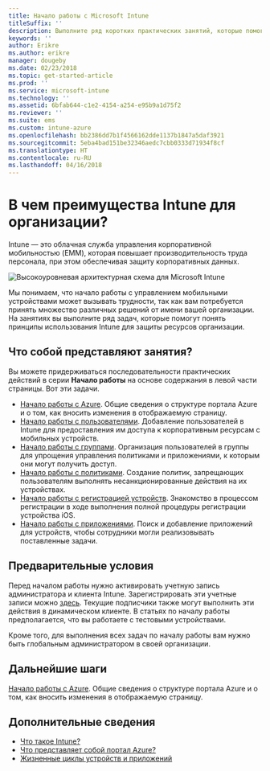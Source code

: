```yaml
---
title: Начало работы с Microsoft Intune
titleSuffix: ''
description: Выполните ряд коротких практических занятий, которые помогут узнать об Intune.
keywords: ''
author: Erikre
ms.author: erikre
manager: dougeby
ms.date: 02/23/2018
ms.topic: get-started-article
ms.prod: ''
ms.service: microsoft-intune
ms.technology: ''
ms.assetid: 6bfab644-c1e2-4154-a254-e95b9a1d75f2
ms.reviewer: ''
ms.suite: ems
ms.custom: intune-azure
ms.openlocfilehash: bb2386dd7b1f4566162dde1137b1847a5daf3921
ms.sourcegitcommit: 5eba4bad151be32346aedc7cbb0333d71934f8cf
ms.translationtype: HT
ms.contentlocale: ru-RU
ms.lasthandoff: 04/16/2018
---
```

# <a name="what-can-intune-do-for-my-company"></a>В чем преимущества Intune для организации?

Intune — это облачная служба управления корпоративной мобильностью (EMM), которая повышает производительность труда персонала, при этом обеспечивая защиту корпоративных данных.

![Высокоуровневая архитектурная схема для Microsoft Intune](/intune/media/intunearchitecture.svg)

Мы понимаем, что начало работы с управлением мобильными устройствами может вызывать трудности, так как вам потребуется принять множество различных решений от имени вашей организации. На занятиях вы выполните ряд задач, которые помогут понять принципы использования Intune для защиты ресурсов организации.

## <a name="what-are-the-exercises"></a>Что собой представляют занятия?

Вы можете придерживаться последовательности практических действий в серии __Начало работы__ на основе содержания в левой части страницы. Вот эти задачи.

* [Начало работы с Azure](get-started-azure.md). Общие сведения о структуре портала Azure и о том, как вносить изменения в отображаемую страницу.
* [Начало работы с пользователями](get-started-users.md). Добавление пользователей в Intune для предоставления им доступа к корпоративным ресурсам с мобильных устройств.
* [Начало работы с группами](get-started-groups.md). Организация пользователей в группы для упрощения управления политиками и приложениями, к которым они могут получить доступ.
* [Начало работы с политиками](get-started-policies.md). Создание политик, запрещающих пользователям выполнять несанкционированные действия на их устройствах.
* [Начало работы с регистрацией устройств](get-started-enroll.md). Знакомство в процессом регистрации в ходе выполнения полной процедуры регистрации устройства iOS.
* [Начало работы с приложениями](get-started-apps.md). Поиск и добавление приложений для устройств, чтобы сотрудники могли реализовывать поставленные задачи.

## <a name="prerequisites"></a>Предварительные условия

Перед началом работы нужно активировать учетную запись администратора и клиента Intune. Зарегистрировать эти учетные записи можно [здесь](https://portal.office.com/Signup/Signup.aspx?OfferId=40BE278A-DFD1-470a-9EF7-9F2596EA7FF9&dl=INTUNE_A&ali=1#0%20). Текущие подписчики также могут выполнить эти действия в динамическом клиенте. В статьях по началу работы предполагается, что вы работаете с тестовыми устройствами.

Кроме того, для выполнения всех задач по началу работы вам нужно быть глобальным администратором в своей организации.

## <a name="next-steps"></a>Дальнейшие шаги

[Начало работы с Azure](get-started-azure.md). Общие сведения о структуре портала Azure и о том, как вносить изменения в отображаемую страницу.

## <a name="learn-more"></a>Дополнительные сведения

* [Что такое Intune?](introduction-intune.md)
* [Что представляет собой портал Azure?](what-is-intune.md)
* [Жизненные циклы устройств и приложений](introduction-device-app-lifecycles.md)
